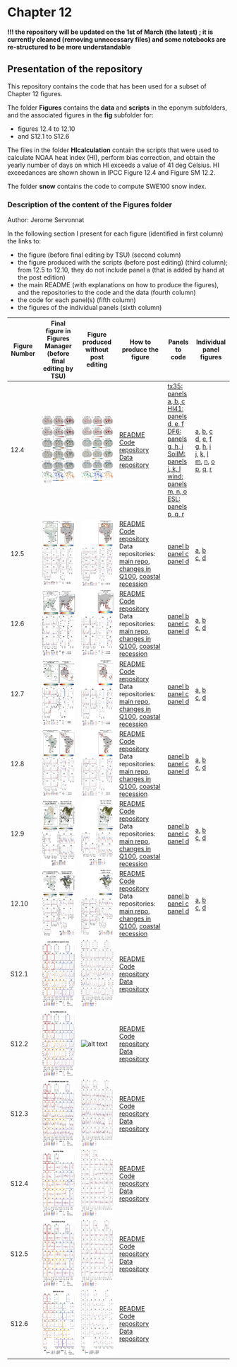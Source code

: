 # Chapter 12

**!!! the repository will be updated on the 1st of March (the latest) ; it is currently cleaned (removing unnecessary files) and some notebooks are re-structured to be more understandable**

## Presentation of the repository
This repository contains the code that has been used for a subset of Chapter 12 figures.

The folder **Figures** contains the **data** and **scripts** in the eponym subfolders, and the associated figures in the **fig** subfolder for:
- figures 12.4 to 12.10
- and S12.1 to S12.6

The files in the folder **HIcalculation** contain the scripts that were used to calculate NOAA heat index (HI), perform bias correction, and obtain the yearly number of days on which HI exceeds a value of 41 deg Celsius. HI exceedances are shown shown in IPCC Figure 12.4 and Figure SM 12.2.

The folder **snow** contains the code to compute SWE100 snow index.

### Description of the content of the Figures folder
Author: Jerome Servonnat

In the following section I present for each figure (identified in first column) the links to:
- the figure (before final editing by TSU) (second column)
- the figure produced with the scripts (before post editing) (third column); from 12.5 to 12.10, they do not include panel a (that is added by hand at the post edition)
- the main README (with explanations on how to produce the figures), and the repositories to the code and the data (fourth column)
- the code for each panel(s) (fifth column)
- the figures of the individual panels (sixth column)

|Figure Number|Final figure in Figures Manager (before final editing by TSU)|Figure produced without post editing|How to produce the figure|Panels to code|Individual panel figures|
|---|---|---|---|---|---|
|12.4|<img src="https://github.com/IPCC-WG1/Chapter-12/blob/main/Figures/figs/Figures_Manager/12.4_HR.png" alt="alt text" title="image Title" height="150"/>|<img src="https://github.com/IPCC-WG1/Chapter-12/blob/main/Figures/figs/global_figure_12.4/figure_12.4.png" alt="alt text" title="image Title" height="150"/>|[README](https://github.com/IPCC-WG1/Chapter-12/blob/main/Figures/scripts/global_figure_12.4/README_figure_12.4)<br>[Code repository](https://github.com/IPCC-WG1/Chapter-12/tree/main/Figures/scripts/global_figure_12.4)<br>[Data repository](https://github.com/IPCC-WG1/Chapter-12/tree/main/Figures/data/Figure_12.4)|[tx35: panels a, b, c](https://github.com/IPCC-WG1/Chapter-12/blob/main/Figures/scripts/global_figure_12.4/tx35_individual_figures.ipynb)<br>[HI41: panels d, e, f](https://github.com/IPCC-WG1/Chapter-12/blob/main/Figures/scripts/global_figure_12.4/HI_NOAA_individual_figures.ipynb)<br>[DF6: panels g, h, i](https://github.com/IPCC-WG1/Chapter-12/blob/main/Figures/scripts/global_figure_12.4/DF6_individual_figures.ipynb)<br>[SoilM: panels j, k, l](https://github.com/IPCC-WG1/Chapter-12/blob/main/Figures/scripts/global_figure_12.4/SoilMoisture_individual_figures.ipynb)<br>[wind: panels m, n, o](https://github.com/IPCC-WG1/Chapter-12/blob/main/Figures/scripts/global_figure_12.4/wind_perc-baseline_individual_figures.ipynb)<br>[ESL: panels p, q, r](https://github.com/IPCC-WG1/Chapter-12/blob/main/Figures/scripts/global_figure_12.4/ETWL_individual_figures.ipynb)|[a](https://github.com/IPCC-WG1/Chapter-12/blob/main/Figures/figs/global_figure_12.4/panel_a_tx35_ssp126_2081-2100_80perc-agreement.png), [b](https://github.com/IPCC-WG1/Chapter-12/blob/main/Figures/figs/global_figure_12.4/panel_b_tx35_ssp585_2041-2060_80perc-agreement.png), [c](https://github.com/IPCC-WG1/Chapter-12/blob/main/Figures/figs/global_figure_12.4/panel_c_tx35_ssp585_2081-2100_80perc-agreement.png)<br>[d](https://github.com/IPCC-WG1/Chapter-12/blob/main/Figures/figs/global_figure_12.4/panel_d_HI41_ssp126_2081-2100_80perc-agreement.png), [e](https://github.com/IPCC-WG1/Chapter-12/blob/main/Figures/figs/global_figure_12.4/panel_e_HI41_ssp585_2041-2060_80perc-agreement.png), [f](https://github.com/IPCC-WG1/Chapter-12/blob/main/Figures/figs/global_figure_12.4/panel_f_HI41_ssp585_2081-2100_80perc-agreement.png)<br>[g](https://github.com/IPCC-WG1/Chapter-12/blob/main/Figures/figs/global_figure_12.4/panel_g_DF6_ssp126_farch_80perc-agreement.png), [h](https://github.com/IPCC-WG1/Chapter-12/blob/main/Figures/figs/global_figure_12.4/panel_h_DF6_ssp585_midch_80perc-agreement.png), [i](https://github.com/IPCC-WG1/Chapter-12/blob/main/Figures/figs/global_figure_12.4/panel_i_DF6_ssp585_farch_80perc-agreement.png)<br>[j](https://github.com/IPCC-WG1/Chapter-12/blob/main/Figures/figs/global_figure_12.4/panel_j_mrso_ssp126_2081-2100_80perc-agreement.png), [k](https://github.com/IPCC-WG1/Chapter-12/blob/main/Figures/figs/global_figure_12.4/panel_k_mrso_ssp585_2041-2060_80perc-agreement.png), [l](https://github.com/IPCC-WG1/Chapter-12/blob/main/Figures/figs/global_figure_12.4/panel_l_mrso_ssp585_2081-2100_80perc-agreement.png)<br>[m](https://github.com/IPCC-WG1/Chapter-12/blob/main/Figures/figs/global_figure_12.4/panel_m_wind_ssp126_2081-2100_80perc-agreement.png), [n](https://github.com/IPCC-WG1/Chapter-12/blob/main/Figures/figs/global_figure_12.4/panel_n_wind_ssp585_2041-2060_80perc-agreement.png), [o](https://github.com/IPCC-WG1/Chapter-12/blob/main/Figures/figs/global_figure_12.4/panel_o_wind_ssp585_2081-2100_80perc-agreement.png)<br>[p](https://github.com/IPCC-WG1/Chapter-12/blob/main/Figures/figs/global_figure_12.4/panel_p_ESL_2100_RCP45-final.png), [q](https://github.com/IPCC-WG1/Chapter-12/blob/main/Figures/figs/global_figure_12.4/panel_q_ESL_2050_RCP85-final.png), [r](https://github.com/IPCC-WG1/Chapter-12/blob/main/Figures/figs/global_figure_12.4/panel_r_ESL_2100_RCP85-final.png)
|12.5|<img src="https://github.com/IPCC-WG1/Chapter-12/blob/main/Figures/figs/Figures_Manager/12.5_HR.png" alt="alt text" title="image Title" height="150"/>|<img src="https://github.com/IPCC-WG1/Chapter-12/blob/main/Figures/figs/Figure_12.5/AFRICA_regional_figure_12.5.png" alt="alt text" title="image Title" height="150"/>|[README](https://github.com/IPCC-WG1/Chapter-12/blob/main/Figures/scripts/AFRICA_regional_figure/README_figure_12.5)<br>[Code repository](https://github.com/IPCC-WG1/Chapter-12/tree/main/Figures/scripts/AFRICA_regional_figure)<br>Data repositories: [main repo](https://github.com/IPCC-WG1/Chapter-12/tree/main/Figures/data/Figure_12.5), [changes in Q100](https://github.com/IPCC-WG1/Chapter-12/tree/main/Figures/data/PERCENTILES_CHANGE_DIVDRA_ABSOLUTE), [coastal recession](https://github.com/IPCC-WG1/Chapter-12/tree/main/Figures/data/coastal_recession)|[panel b](https://github.com/IPCC-WG1/Chapter-12/blob/main/Figures/scripts/AFRICA_regional_figure/CoastalRecession_map_AR6regions_AFRICA.ipynb)<br>[panel c](https://github.com/IPCC-WG1/Chapter-12/blob/main/Figures/scripts/AFRICA_regional_figure/Q100_Quantile_plot_region.ipynb)<br>[panel d](https://github.com/IPCC-WG1/Chapter-12/blob/main/Figures/scripts/AFRICA_regional_figure/Barplots_coastalrecession.ipynb)|[a](https://github.com/IPCC-WG1/Chapter-12/blob/main/Figures/figs/Figure_12.5/panel_a_AFR_Q100_nohatching_divdra.png), [b](https://github.com/IPCC-WG1/Chapter-12/blob/main/Figures/figs/Figure_12.5/panel_b_AFRICA_CoastalRecession_map_RCP85_2100.png)<br>[c](https://github.com/IPCC-WG1/Chapter-12/blob/main/Figures/figs/Figure_12.5/panel_c_AFRICA_Q100_boxplot.png), [d](https://github.com/IPCC-WG1/Chapter-12/blob/main/Figures/figs/Figure_12.5/panel_d_AFRICA_CoastalRecession_boxplot_RCP85_2100.png)|
|12.6|<img src="https://github.com/IPCC-WG1/Chapter-12/blob/main/Figures/figs/Figures_Manager/12.6_HR.png" alt="alt text" title="image Title" height="150"/>|<img src="https://github.com/IPCC-WG1/Chapter-12/blob/main/Figures/figs/Figure_12.6/ASIA_regional_figure_12.6.png" alt="alt text" title="image Title" height="150"/>|[README](https://github.com/IPCC-WG1/Chapter-12/blob/main/Figures/scripts/ASIA_regional_figure/README_figure_12.6)<br>[Code repository](https://github.com/IPCC-WG1/Chapter-12/tree/main/Figures/scripts/ASIA_regional_figure)<br>Data repositories: [main repo](https://github.com/IPCC-WG1/Chapter-12/tree/main/Figures/data/Figure_12.6), [changes in Q100](https://github.com/IPCC-WG1/Chapter-12/tree/main/Figures/data/PERCENTILES_CHANGE_DIVDRA_ABSOLUTE), [coastal recession](https://github.com/IPCC-WG1/Chapter-12/tree/main/Figures/data/coastal_recession)|[panel b](https://github.com/IPCC-WG1/Chapter-12/blob/main/Figures/scripts/ASIA_regional_figure/CoastalRecession_map_AR6regions_ASIA.ipynb)<br>[panel c](https://github.com/IPCC-WG1/Chapter-12/blob/main/Figures/scripts/ASIA_regional_figure/Q100_Quantile_plot_region.ipynb)<br>[panel d](https://github.com/IPCC-WG1/Chapter-12/blob/main/Figures/scripts/ASIA_regional_figure/Barplots_coastalrecession.ipynb)|[a](https://github.com/IPCC-WG1/Chapter-12/blob/main/Figures/figs/Figure_12.6/panel_a_ASIA_Q100_nohatching_divdra.png), [b](https://github.com/IPCC-WG1/Chapter-12/blob/main/Figures/figs/Figure_12.6/panel_b_ASIA_CoastalRecession_map_RCP85_2100.png)<br>[c](https://github.com/IPCC-WG1/Chapter-12/blob/main/Figures/figs/Figure_12.6/panel_c_ASIA_Q100_boxplot.png), [d](https://github.com/IPCC-WG1/Chapter-12/blob/main/Figures/figs/Figure_12.6/panel_d_ASIA_CoastalRecession_boxplot_RCP85_2100.png)|
|12.7|<img src="https://github.com/IPCC-WG1/Chapter-12/blob/main/Figures/figs/Figures_Manager/12.7_HR.png" alt="alt text" title="image Title" height="150"/>|<img src="https://github.com/IPCC-WG1/Chapter-12/blob/main/Figures/figs/Figure_12.7/Australasia_regional_figure_12.7.png" alt="alt text" title="image Title" height="150"/>|[README](https://github.com/IPCC-WG1/Chapter-12/blob/main/Figures/scripts/Australasia_regional_figure/README_figure_12.7)<br>[Code repository](https://github.com/IPCC-WG1/Chapter-12/tree/main/Figures/scripts/Australasia_regional_figure)<br>Data repositories: [main repo](https://github.com/IPCC-WG1/Chapter-12/tree/main/Figures/data/Figure_12.7), [changes in Q100](https://github.com/IPCC-WG1/Chapter-12/tree/main/Figures/data/PERCENTILES_CHANGE_DIVDRA_ABSOLUTE), [coastal recession](https://github.com/IPCC-WG1/Chapter-12/tree/main/Figures/data/coastal_recession)|[panel b](https://github.com/IPCC-WG1/Chapter-12/blob/main/Figures/scripts/Australasia_regional_figure/CoastalRecession_map_AR6regions_Australasia.ipynb)<br>[panel c](https://github.com/IPCC-WG1/Chapter-12/blob/main/Figures/scripts/Australasia_regional_figure/Q100_Quantile_plot_region.ipynb)<br>[panel d](https://github.com/IPCC-WG1/Chapter-12/blob/main/Figures/scripts/Australasia_regional_figure/Barplots_coastalrecession.ipynb)|[a](https://github.com/IPCC-WG1/Chapter-12/blob/main/Figures/figs/Figure_12.7/panel_a_AUS_Q100_nohatching_divdra.png), [b](https://github.com/IPCC-WG1/Chapter-12/blob/main/Figures/figs/Figure_12.7/panel_b_Australasia_CoastalRecession_map_RCP85_2100.png)<br>[c](https://github.com/IPCC-WG1/Chapter-12/blob/main/Figures/figs/Figure_12.7/panel_c_Australasia_Q100_boxplot.png), [d](https://github.com/IPCC-WG1/Chapter-12/blob/main/Figures/figs/Figure_12.7/panel_d_Australasia_CoastalRecession_boxplot_RCP85_2100.png)|
|12.8|<img src="https://github.com/IPCC-WG1/Chapter-12/blob/main/Figures/figs/Figures_Manager/12.8_HR.png" alt="alt text" title="image Title" height="150"/>|<img src="https://github.com/IPCC-WG1/Chapter-12/blob/main/Figures/figs/Figure_12.8/SOUTH-AMERICA_regional_figure_12.8.png" alt="alt text" title="image Title" height="150"/>|[README](https://github.com/IPCC-WG1/Chapter-12/blob/main/Figures/scripts/SOUTH-AMERICA_regional_figure/README_figure_12.8)<br>[Code repository](https://github.com/IPCC-WG1/Chapter-12/tree/main/Figures/scripts/SOUTH-AMERICA_regional_figure)<br>Data repositories: [main repo](https://github.com/IPCC-WG1/Chapter-12/tree/main/Figures/data/Figure_12.8), [changes in Q100](https://github.com/IPCC-WG1/Chapter-12/tree/main/Figures/data/PERCENTILES_CHANGE_DIVDRA_ABSOLUTE), [coastal recession](https://github.com/IPCC-WG1/Chapter-12/tree/main/Figures/data/coastal_recession)|[panel b](https://github.com/IPCC-WG1/Chapter-12/blob/main/Figures/scripts/SOUTH-AMERICA_regional_figure/CoastalRecession_map_AR6regions_SOUTH-AMERICA.ipynb)<br>[panel c](https://github.com/IPCC-WG1/Chapter-12/blob/main/Figures/scripts/SOUTH-AMERICA_regional_figure/Q100_Quantile_plot_region.ipynb)<br>[panel d](https://github.com/IPCC-WG1/Chapter-12/blob/main/Figures/scripts/SOUTH-AMERICA_regional_figure/Barplots_coastalrecession.ipynb)|[a](https://github.com/IPCC-WG1/Chapter-12/blob/main/Figures/figs/Figure_12.8/SOUTH-AMERICA_regional_figure_12.8.png), [b](https://github.com/IPCC-WG1/Chapter-12/blob/main/Figures/figs/Figure_12.8/panel_b_SOUTH-AMERICA_CoastalRecession_map_RCP85_2100.png)<br>[c](https://github.com/IPCC-WG1/Chapter-12/blob/main/Figures/figs/Figure_12.8/panel_c_SOUTH-AMERICA_Q100_boxplot.png), [d](https://github.com/IPCC-WG1/Chapter-12/blob/main/Figures/figs/Figure_12.8/panel_d_SOUTH-AMERICA_CoastalRecession_boxplot_RCP85_2100.png)|
|12.9|<img src="https://github.com/IPCC-WG1/Chapter-12/blob/main/Figures/figs/Figures_Manager/12.9_HR.png" alt="alt text" title="image Title" height="150"/>|<img src="https://github.com/IPCC-WG1/Chapter-12/blob/main/Figures/figs/Figure_12.9/EUROPE_regional_figure_12.9.png" alt="alt text" title="image Title" height="150"/>|[README](https://github.com/IPCC-WG1/Chapter-12/blob/main/Figures/scripts/EUROPE_regional_figure/README_figure_12.9)<br>[Code repository](https://github.com/IPCC-WG1/Chapter-12/tree/main/Figures/scripts/EUROPE_regional_figure)<br>Data repositories: [main repo](https://github.com/IPCC-WG1/Chapter-12/tree/main/Figures/data/Figure_12.9), [changes in Q100](https://github.com/IPCC-WG1/Chapter-12/tree/main/Figures/data/PERCENTILES_CHANGE_DIVDRA_ABSOLUTE), [coastal recession](https://github.com/IPCC-WG1/Chapter-12/tree/main/Figures/data/coastal_recession)|[panel b](https://github.com/IPCC-WG1/Chapter-12/blob/main/Figures/scripts/EUROPE_regional_figure/CoastalRecession_map_AR6regions_EUROPE.ipynb)<br>[panel c](https://github.com/IPCC-WG1/Chapter-12/blob/main/Figures/scripts/EUROPE_regional_figure/Q100_Quantile_plot_region.ipynb)<br>[panel d](https://github.com/IPCC-WG1/Chapter-12/blob/main/Figures/scripts/EUROPE_regional_figure/Barplots_coastalrecession.ipynb)|[a](https://github.com/IPCC-WG1/Chapter-12/blob/main/Figures/figs/Figure_12.9/panel_a_EUR_Q100_nohatching_colorbar_divdra_desertMasked.png), [b](https://github.com/IPCC-WG1/Chapter-12/blob/main/Figures/figs/Figure_12.9/panel_b_SWE_map_RCP85_2050.png)<br>[c](https://github.com/IPCC-WG1/Chapter-12/blob/main/Figures/figs/Figure_12.9/panel_c_EUROPE_Q100_boxplot.png), [d](https://github.com/IPCC-WG1/Chapter-12/blob/main/Figures/figs/Figure_12.9/panel_d_EUROPE_SWE_mask14_boxplot.png)|
|12.10|<img src="https://github.com/IPCC-WG1/Chapter-12/blob/main/Figures/figs/Figures_Manager/12.10_HR.png" alt="alt text" title="image Title" height="150"/>|<img src="https://github.com/IPCC-WG1/Chapter-12/blob/main/Figures/figs/Figure_12.10/NORTH-AMERICA_regional_figure_12.10.png" alt="alt text" title="image Title" height="150"/>|[README](https://github.com/IPCC-WG1/Chapter-12/blob/main/Figures/scripts/NORTH-AMERICA_regional_figure/README_figure_12.10)<br>[Code repository](https://github.com/IPCC-WG1/Chapter-12/tree/main/Figures/scripts/NORTH-AMERICA_regional_figure)<br>Data repositories: [main repo](https://github.com/IPCC-WG1/Chapter-12/tree/main/Figures/data/Figure_12.10), [changes in Q100](https://github.com/IPCC-WG1/Chapter-12/tree/main/Figures/data/PERCENTILES_CHANGE_DIVDRA_ABSOLUTE), [coastal recession](https://github.com/IPCC-WG1/Chapter-12/tree/main/Figures/data/coastal_recession)|[panel b](https://github.com/IPCC-WG1/Chapter-12/blob/main/Figures/scripts/NORTH-AMERICA_regional_figure/CoastalRecession_map_AR6regions_NORTH-AMERICA.ipynb)<br>[panel c](https://github.com/IPCC-WG1/Chapter-12/blob/main/Figures/scripts/NORTH-AMERICA_regional_figure/Q100_Quantile_plot_region.ipynb)<br>[panel d](https://github.com/IPCC-WG1/Chapter-12/blob/main/Figures/scripts/NORTH-AMERICA_regional_figure/Barplots_coastalrecession.ipynb)|[a](https://github.com/IPCC-WG1/Chapter-12/blob/main/Figures/figs/Figure_12.10/panel_a_NAM_Q100_nohatching_divdra.png), [b](https://github.com/IPCC-WG1/Chapter-12/blob/main/Figures/figs/Figure_12.10/panel_b_SWE_map_RCP85_2050.png)<br>[c](https://github.com/IPCC-WG1/Chapter-12/blob/main/Figures/figs/Figure_12.10/panel_c_NORTH-AMERICA_Q100_boxplot.png), [d](https://github.com/IPCC-WG1/Chapter-12/blob/main/Figures/figs/Figure_12.10/panel_d_NORTH-AMERICA_SWE_mask14_boxplot.png)|
|S12.1|<img src="https://github.com/IPCC-WG1/Chapter-12/blob/main/Figures/figs/Figures_Manager/S12.1_HR.png" alt="alt text" title="image Title" height="150"/>|<img src="https://github.com/IPCC-WG1/Chapter-12/blob/main/Figures/figs/Satellite_barplots/Figure_S12.1_tx35_satellite.png" alt="alt text" title="image Title" height="150"/>|[README](https://github.com/IPCC-WG1/Chapter-12/blob/main/Figures/scripts/tx35_satellites/README_figure_S12.1)<br>[Code repository](https://github.com/IPCC-WG1/Chapter-12/tree/main/Figures/scripts/tx35_satellites)<br>[Data repository](https://github.com/IPCC-WG1/Chapter-12/tree/main/Figures/data/Figure_S12.1)| | |
|S12.2|<img src="https://github.com/IPCC-WG1/Chapter-12/blob/main/Figures/figs/Figures_Manager/S12.2_HR.png" alt="alt text" title="image Title" height="150"/>|<img src="https://github.com/IPCC-WG1/Chapter-12/blob/main/Figures/figs/Satellite_barplots/Figure_S12.2_HI41_satellite.png" alt="alt text" title="image Title" height="150"/>|[README](https://github.com/IPCC-WG1/Chapter-12/blob/main/Figures/scripts/HI_satellites/README_figure_S12.2)<br>[Code repository](https://github.com/IPCC-WG1/Chapter-12/tree/main/Figures/scripts/HI_satellites)<br>[Data repository](https://github.com/IPCC-WG1/Chapter-12/tree/main/Figures/data/Figure_S12.2)| | |
|S12.3|<img src="https://github.com/IPCC-WG1/Chapter-12/blob/main/Figures/figs/Figures_Manager/S12.3_HR.png" alt="alt text" title="image Title" height="150"/>|<img src="https://github.com/IPCC-WG1/Chapter-12/blob/main/Figures/figs/Satellite_barplots/Figure_S12.3_DF6_satellite.png" alt="alt text" title="image Title" height="150"/>|[README](https://github.com/IPCC-WG1/Chapter-12/blob/main/Figures/scripts/DF6_satellites/README_figure_S12.3)<br>[Code repository](https://github.com/IPCC-WG1/Chapter-12/tree/main/Figures/scripts/DF6_satellites)<br>[Data repository](https://github.com/IPCC-WG1/Chapter-12/tree/main/Figures/data/Figure_S12.3)| | |
|S12.4|<img src="https://github.com/IPCC-WG1/Chapter-12/blob/main/Figures/figs/Figures_Manager/S12.4_HR.png" alt="alt text" title="image Title" height="150"/>|<img src="https://github.com/IPCC-WG1/Chapter-12/blob/main/Figures/figs/Satellite_barplots/Figure_S12.4_SM_satellite.png" alt="alt text" title="image Title" height="150"/>|[README](https://github.com/IPCC-WG1/Chapter-12/blob/main/Figures/scripts/SM_satellites/README_figure_S12.4)<br>[Code repository](https://github.com/IPCC-WG1/Chapter-12/tree/main/Figures/scripts/SM_satellites)<br>[Data repository](https://github.com/IPCC-WG1/Chapter-12/tree/main/Figures/data/Figure_S12.4)| | |
|S12.5|<img src="https://github.com/IPCC-WG1/Chapter-12/blob/main/Figures/figs/Figures_Manager/S12.5_HR.png" alt="alt text" title="image Title" height="150"/>|<img src="https://github.com/IPCC-WG1/Chapter-12/blob/main/Figures/figs/Satellite_barplots/Figure_S12.5_wind_satellite.png" alt="alt text" title="image Title" height="150"/>|[README](https://github.com/IPCC-WG1/Chapter-12/blob/main/Figures/scripts/wind_satellites/README_figure_S12.5)<br>[Code repository](https://github.com/IPCC-WG1/Chapter-12/tree/main/Figures/scripts/wind_satellites)<br>[Data repository](https://github.com/IPCC-WG1/Chapter-12/tree/main/Figures/data/Figure_S12.5)| | |
|S12.6|<img src="https://github.com/IPCC-WG1/Chapter-12/blob/main/Figures/figs/Figures_Manager/S12.6_HR.png" alt="alt text" title="image Title" height="150"/>|<img src="https://github.com/IPCC-WG1/Chapter-12/blob/main/Figures/figs/Satellite_barplots/Figure_S12.6_ETWL_satellite.png" alt="alt text" title="image Title" height="150"/>|[README](https://github.com/IPCC-WG1/Chapter-12/blob/main/Figures/scripts/ETWL_satellites/README_figure_S12.6)<br>[Code repository](https://github.com/IPCC-WG1/Chapter-12/tree/main/Figures/scripts/ETWL_satellites)<br>[Data repository](https://github.com/IPCC-WG1/Chapter-12/tree/main/Figures/data/Figure_S12.6)| | |




